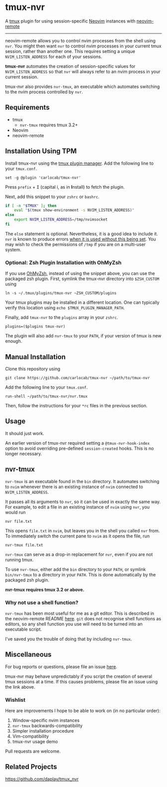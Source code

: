 # tmux-nvr
A [tmux](https://tmux.github.io) plugin for using session-specific
[Neovim](https://neovim.io) instances with
[neovim-remote](https://github.com/mhinz/neovim-remote)

---

neovim-remote allows you to control nvim processes from the shell using `nvr`.
You might then want `nvr` to control nvim processes in your current tmux session,
rather than another one. This requires setting a unique `NVIM_LISTEN_ADDRESS` for
each of your sessions.

**tmux-nvr** automates the creation of session-specific values for
`NVIM_LISTEN_ADDRESS` so that `nvr` will always refer to an nvim process in your
current session.

tmux-nvr also provides `nvr-tmux`, an executable which automates switching to
the nvim process controlled by `nvr`.

## Requirements

- tmux
    * `nvr-tmux` requires tmux 3.2+
- Neovim
- neovim-remote

## Installation Using TPM

Install tmux-nvr using the [tmux plugin manager](https://github.com/tmux-plugins/tpm).
Add the following line to your `tmux.conf`.

    set -g @plugin 'carlocab/tmux-nvr'

Press `prefix` + <kbd>I</kbd> (capital i, as in **I**nstall) to fetch the plugin.

Next, add this snippet to your `zshrc` or `bashrc`.

```bash
if [ -n "$TMUX" ]; then
    eval "$(tmux show-environment -s NVIM_LISTEN_ADDRESS)"
else
    export NVIM_LISTEN_ADDRESS=/tmp/nvimsocket
fi
```

The `else` statement is optional. Nevertheless, it is a good idea to include it.
`nvr` is known to produce errors [when it is used without this being set](https://github.com/mhinz/neovim-remote/issues/134#issuecomment-565840645). You may wish to check the permissions of `/tmp` if you
are on a multi-user system.

### Optional: Zsh Plugin Installation with OhMyZsh

If you use [OhMyZsh](https://ohmyz.sh), instead of using the snippet above, you
can use the packaged zsh plugin. First, symlink the tmux-nvr directory into
`$ZSH_CUSTOM` using

    ln -s ~/.tmux/plugins/tmux-nvr ~ZSH_CUSTOM/plugins

Your tmux plugins may be installed in a different location. One can
typically verify this location using `echo $TMUX_PLUGIN_MANAGER_PATH`.

Finally, add `tmux-nvr` to the `plugins` array in your `zshrc`.

    plugins=($plugins tmux-nvr)

The plugin will also add `nvr-tmux` to your `PATH`, if your version of tmux is
new enough.

## Manual Installation

Clone this repository using

    git clone https://github.com/carlocab/tmux-nvr ~/path/to/tmux-nvr

Add the following line to your `tmux.conf`.

    run-shell ~/path/to/tmux-nvr/nvr.tmux

Then, follow the instructions for your `*rc` files in the previous
section.

## Usage

It should just work.

An earlier version of tmux-nvr required setting a `@tmux-nvr-hook-index` option
to avoid overriding pre-defined `session-created` hooks. This is no longer
necessary.

## nvr-tmux

`nvr-tmux` is an executable found in the `bin` directory. It automates
switching to `nvim` whenever there is an existing instance of `nvim` connected
to `NVIM_LISTEN_ADDRESS`.

It passes all its arguments to `nvr`, so it can be used in exactly the same way.
For example, to edit a file in an existing instance of `nvim` using `nvr`, you
would run

    nvr file.txt

This opens `file.txt` in `nvim`, but leaves you in the shell you called `nvr`
from. To immediately switch the current pane to `nvim` as it opens the file, run

    nvr-tmux file.txt

`nvr-tmux` can serve as a drop-in replacement for `nvr`, even if you are not
running tmux.

To use `nvr-tmux`, either add the `bin` directory to your `PATH`, or symlink
`bin/nvr-tmux` to a directory in your `PATH`. This is done automatically by the
packaged zsh plugin.

**nvr-tmux requires tmux 3.2 or above.**

### Why not use a shell function?

`nvr-tmux` has been most useful for me as a git editor. This is described in the
neovim-remote README [here](https://github.com/mhinz/neovim-remote#typical-use-cases).
`git` does not recognise shell functions as editors, so any shell function you
use will need to be turned into an executable script.

I've saved you the trouble of doing that by including `nvr-tmux`.

## Miscellaneous

For bug reports or questions, please file an issue [here](https://github.com/carlocab/tmux-nvr/issues).

tmux-nvr may behave unpredictably if you script the creation of several tmux
sessions at a time. If this causes problems, please file an issue using the
link above.

### Wishlist
Here are improvements I hope to be able to work on (in no particular order):
1. Window-specific nvim instances
2. `nvr-tmux` backwards-compatibility
3. Simpler installation procedure
4. Vim-compatibility
5. tmux-nvr usage demo

Pull requests are welcome.

## Related Projects

https://github.com/daplay/tmux_nvr
